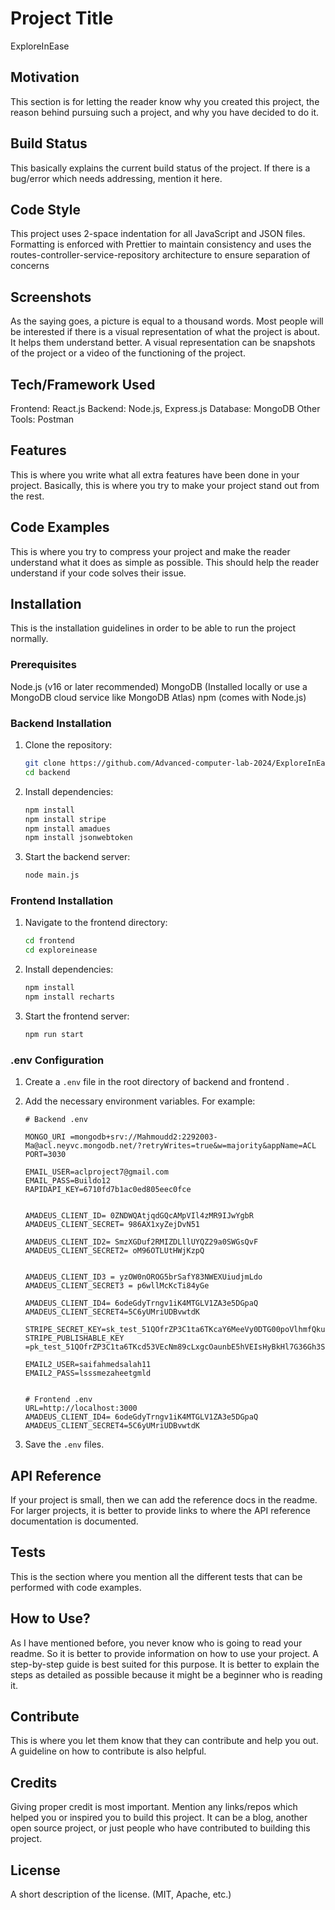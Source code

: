 # Project Title

ExploreInEase

## Motivation

This section is for letting the reader know why you created this project, the reason behind pursuing such a project, and why you have decided to do it.

## Build Status

This basically explains the current build status of the project. If there is a bug/error which needs addressing, mention it here.

## Code Style

This project uses 2-space indentation for all JavaScript and JSON files. Formatting is enforced with Prettier to maintain consistency and uses the routes-controller-service-repository architecture to ensure separation of concerns

## Screenshots

As the saying goes, a picture is equal to a thousand words. Most people will be interested if there is a visual representation of what the project is about. It helps them understand better. A visual representation can be snapshots of the project or a video of the functioning of the project.

## Tech/Framework Used

Frontend: React.js
Backend: Node.js, Express.js
Database: MongoDB
Other Tools: Postman

## Features

This is where you write what all extra features have been done in your project. Basically, this is where you try to make your project stand out from the rest.

## Code Examples

This is where you try to compress your project and make the reader understand what it does as simple as possible. This should help the reader understand if your code solves their issue.

## Installation

This is the installation guidelines in order to be able to run the project normally.

### Prerequisites

Node.js (v16 or later recommended)
MongoDB (Installed locally or use a MongoDB cloud service like MongoDB Atlas)
npm (comes with Node.js)

### Backend Installation

1. Clone the repository:

    ```bash
    git clone https://github.com/Advanced-computer-lab-2024/ExploreInEase.git
    cd backend
    ```

2. Install dependencies:

    ```bash
    npm install
    npm install stripe
    npm install amadues
    npm install jsonwebtoken
    ```

3. Start the backend server:

    ```bash
    node main.js
    ```

### Frontend Installation

1. Navigate to the frontend directory:

    ```bash
    cd frontend
    cd exploreinease
    ```

2. Install dependencies:

    ```bash
    npm install
    npm install recharts
    ```

3. Start the frontend server:

    ```bash
    npm run start
    ```

### .env Configuration

1. Create a `.env` file in the root directory of backend and frontend .
2. Add the necessary environment variables. For example:

    ```plaintext
    # Backend .env

    MONGO_URI =mongodb+srv://Mahmoudd2:2292003-Ma@acl.neyvc.mongodb.net/?retryWrites=true&w=majority&appName=ACL
    PORT=3030

    EMAIL_USER=aclproject7@gmail.com
    EMAIL_PASS=Buildo12
    RAPIDAPI_KEY=6710fd7b1ac0ed805eec0fce


    AMADEUS_CLIENT_ID= 0ZNDWQAtjqdGQcAMpVIl4zMR9IJwYgbR
    AMADEUS_CLIENT_SECRET= 986AX1xyZejDvN51

    AMADEUS_CLIENT_ID2= SmzXGDuf2RMIZDLllUYQZ29a0SWGsQvF
    AMADEUS_CLIENT_SECRET2= oM96OTLUtHWjKzpQ


    AMADEUS_CLIENT_ID3 = yzOW0nOROG5brSafY83NWEXUiudjmLdo
    AMADEUS_CLIENT_SECRET3 = p6wllMcKcTi84yGe

    AMADEUS_CLIENT_ID4= 6odeGdyTrngv1iK4MTGLV1ZA3e5DGpaQ
    AMADEUS_CLIENT_SECRET4=5C6yUMriUDBvwtdK

    STRIPE_SECRET_KEY=sk_test_51QOfrZP3C1ta6TKcaY6MeeVy0DTG00poVlhmfQkuSyCxqjzdqoy9fIlQmCuPpBCMVEgZxvWrPdfgVZooxmki6ATI00dNNo7CSy
    STRIPE_PUBLISHABLE_KEY =pk_test_51QOfrZP3C1ta6TKcd53VEcNm89cLxgcOaunbE5hVEIsHyBkHl7G36Gh3SnPErTfMgpUsT4RhmSf8mvpPDxjFgeuz00LJSztbXr

    EMAIL2_USER=saifahmedsalah11
    EMAIL2_PASS=lsssmezaheetgmld


    # Frontend .env
    URL=http://localhost:3000
    AMADEUS_CLIENT_ID4= 6odeGdyTrngv1iK4MTGLV1ZA3e5DGpaQ
    AMADEUS_CLIENT_SECRET4=5C6yUMriUDBvwtdK
    ```

3. Save the `.env` files.

## API Reference

If your project is small, then we can add the reference docs in the readme. For larger projects, it is better to provide links to where the API reference documentation is documented.

## Tests

This is the section where you mention all the different tests that can be performed with code examples.

## How to Use?

As I have mentioned before, you never know who is going to read your readme. So it is better to provide information on how to use your project. A step-by-step guide is best suited for this purpose. It is better to explain the steps as detailed as possible because it might be a beginner who is reading it.

## Contribute

This is where you let them know that they can contribute and help you out. A guideline on how to contribute is also helpful.

## Credits

Giving proper credit is most important. Mention any links/repos which helped you or inspired you to build this project. It can be a blog, another open source project, or just people who have contributed to building this project.

## License

A short description of the license. (MIT, Apache, etc.)
